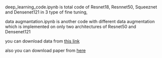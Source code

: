 deep_learning_code.ipynb is total code of Resnet18, Resnnet50, Squeeznet and Densenet121 in 3 type of fine tuning,

data augmantation.ipynb is another code with different data augmentation which is implemented on only two architectures of Resnet50 and Densenet121

you can download data from [this link](https://www.dropbox.com/s/9w8nmj791c9ogsx/data_upload_v3.zip?dl=0)

also you can download paper from [here](https://paperswithcode.com/paper/deep-covid-predicting-covid-19-from-chest-x)
